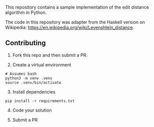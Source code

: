 This repository contains a sample implementation of the edit distance algorithm in
Python.

The code in this repository was adapter from the Haskell version on Wikipedia:
https://en.wikipedia.org/wiki/Levenshtein_distance.

## Contributing

1. Fork this repo and then submit a PR.

2. Create a virtual environment
```
# Assumes bash
python3 -m venv .venv
source .venv/bin/activate
```

3. Install dependencies
```
pip install -r requirements.txt
```

4. Code your solution

5. Submit a PR
